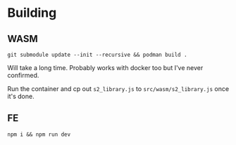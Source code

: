 # Building

## WASM

`git submodule update --init --recursive && podman build .`

Will take a long time. Probably works with docker too but I've never confirmed.

Run the container and cp out `s2_library.js` to `src/wasm/s2_library.js` once it's done.

## FE

`npm i && npm run dev`

